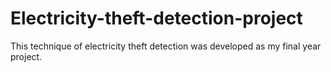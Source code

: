 # Electricity-theft-detection-project
This technique of electricity theft detection was developed as my final year project.


